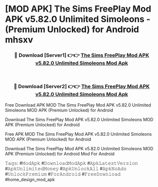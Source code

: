 # [MOD APK] The Sims FreePlay Mod APK v5.82.0 Unlimited Simoleons - (Premium Unlocked) for Android mhsxv



<div align="center">
<h3>🔴 Download [Server1] 👉👉 <a href="https://momento.my/?title=The_Sims_FreePlay_Mod_APK_v5.82.0_Unlimited_Simoleons">The Sims FreePlay Mod APK v5.82.0 Unlimited Simoleons Mod Apk</a></h3><br>

<h3>🔴 Download [Server2] 👉👉 <a href="https://momento.my/?title=The_Sims_FreePlay_Mod_APK_v5.82.0_Unlimited_Simoleons">The Sims FreePlay Mod APK v5.82.0 Unlimited Simoleons Mod Apk</a></h3>
</div>



Free Download APK MOD The Sims FreePlay Mod APK v5.82.0 Unlimited Simoleons MOD APK (Premium Unlocked) for Android

Download The Sims FreePlay Mod APK v5.82.0 Unlimited Simoleons MOD APK (Premium Unlocked) for Android

Free APK MOD The Sims FreePlay Mod APK v5.82.0 Unlimited Simoleons MOD APK (Premium Unlocked) for Android

Download The Sims FreePlay Mod APK v5.82.0 Unlimited Simoleons MOD APK (Premium Unlocked) for Android Mod For Android

𝚃𝚊𝚐𝚜: #𝙼𝚘𝚍𝙰𝚙𝚔 #𝙳𝚘𝚠𝚗𝚕𝚘𝚊𝚍𝙼𝚘𝚍𝙰𝚙𝚔 #𝙰𝚙𝚔𝙻𝚊𝚝𝚎𝚜𝚝𝚅𝚎𝚛𝚜𝚒𝚘𝚗 #𝙰𝚙𝚔𝚄𝚗𝚕𝚒𝚖𝚒𝚝𝚎𝚍𝙼𝚘𝚗𝚎𝚢 #𝙰𝚙𝚔𝚄𝚗𝚕𝚘𝚌𝚔𝙰𝚕𝚕 #𝙰𝚙𝚔𝙽𝚘𝙰𝚍𝚜 #𝚄𝚗𝚕𝚘𝚌𝚔𝙿𝚛𝚎𝚖𝚒𝚞𝚖 #𝙵𝚘𝚛𝙰𝚗𝚍𝚛𝚘𝚒𝚍 #𝙵𝚛𝚎𝚎𝙳𝚘𝚠𝚗𝚕𝚘𝚊𝚍 #home_design_mod_apk
